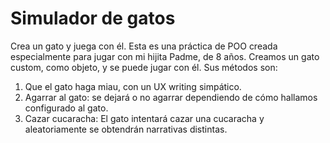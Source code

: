 # Simulador de gatos
Crea un gato y juega con él. Esta es una práctica de POO creada especialmente para jugar con mi hijita Padme, de 8 años. Creamos un gato custom, como objeto, y se puede jugar con él. Sus métodos son: 

1. Que el gato haga miau, con un UX writing simpático.
2. Agarrar al gato: se dejará o no agarrar dependiendo de cómo hallamos configurado al gato.
3. Cazar cucaracha: El gato intentará cazar una cucaracha y aleatoriamente se obtendrán narrativas distintas.
